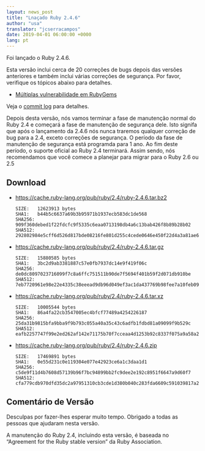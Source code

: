 ```yaml
---
layout: news_post
title: "Lnaçado Ruby 2.4.6"
author: "usa"
translator: "jcserracampos"
date: 2019-04-01 06:00:00 +0000
lang: pt
---
```


Foi lançado o Ruby 2.4.6.

Esta versão inclui cerca de 20 correções de bugs depois das versões anteriores e também inclui várias correções de segurança.
Por favor, verifique os tópicos abaixo para detalhes.

* [Múltiplas vulnerabilidade em RubyGems](/en/news/2019/03/05/multiple-vulnerabilities-in-rubygems/)

Veja o [commit log](https://github.com/ruby/ruby/compare/v2_4_5...v2_4_6) para detalhes.

Depois desta versão, nós vamos terminar a fase de manutenção normal do Ruby 2.4
e começará a fase de manutenção de segurança dele.
Isto signifa que após o lançamento da 2.4.6 nós nunca traremos qualquer correção de bug
para a 2.4, exceto correções de segurança.
O período da fase de manutenção de segurança está programda para 1 ano.
Ao fim deste período, o suporte oficial ao Ruby 2.4 terminará.
Assim sendo, nós recomendamos que você comece a planejar para migrar para o Ruby 2.6 ou 2.5

## Download

* <https://cache.ruby-lang.org/pub/ruby/2.4/ruby-2.4.6.tar.bz2>

      SIZE:   12623913 bytes
      SHA1:   b44b5c6637a69b3b95971b1937ecb583dc1de568
      SHA256: 909f360debed1f22fdcfc9f5335c6eaa0713198db4a6c13bab426f8b89b28b02
      SHA512: 292802984e5cff6d526d817bde08216fe801d255c4cede0646e450f22d4a3a81ae612ec5d193dcc2a888e3e98b2531af845b6b863a2952bcf3fb863f95368bcf

* <https://cache.ruby-lang.org/pub/ruby/2.4/ruby-2.4.6.tar.gz>

      SIZE:   15880585 bytes
      SHA1:   3bc2d9ab3381887c57e0fb7937dc14e9f419f06c
      SHA256: de0dc8097023716099f7c8a6ffc751511b90de7f5694f401b59f2d071db910be
      SHA512: 7eb7720961e98e22e4335c38eeead9db96d049ef3ac1da437769b98fee7a10feb092643ce75822a2fe3bd5fd94938417ab5c2de7c6056afe0abf6e4cf03ca282

* <https://cache.ruby-lang.org/pub/ruby/2.4/ruby-2.4.6.tar.xz>

      SIZE:   10005544 bytes
      SHA1:   86a4fa22cb3547005ec4bfcf77489a4254226187
      SHA256: 25da31b9815bfa9bba9f9b793c055a40a35c43c6adfb1fdbd81a09099f9b529c
      SHA512: eafb2257747f99e2ed262af142e71175b70f7cceaa4d1253b92c8337f075a9a58a2d93b029d75e11a9b124f112a8f0983273b2b30afc147b5cf71a8dbb5fa0ba

* <https://cache.ruby-lang.org/pub/ruby/2.4/ruby-2.4.6.zip>

      SIZE:   17469891 bytes
      SHA1:   0e55d231c0e119304e077e42923ce6a1c3daa1d1
      SHA256: c5de9f11d4b7608d57139b96f7bc94899bb2fc9dee2e192c8951f6647a9d60f7
      SHA512: cfa779cdb970dfd35dc2a97951310cb3cde1d380b040c283fda6609c591039817a2847ab7174f7a9ee7f7adbb610709b57914bb26e5c015a20d5fe880c569855

## Comentário de Versão

Desculpas por fazer-lhes esperar muito tempo.
Obrigado a todas as pessoas que ajudaram nesta versão.

A manutenção do Ruby 2.4, incluindo esta versão, é baseada no “Agreement for the Ruby stable version” da Ruby Association.
